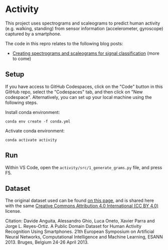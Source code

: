 # Activity

This project uses spectrograms and scaleograms to predict human activity (e.g. walking, standing) from sensor information (accelerometer, gyroscope) captured by a smartphone.

The code in this repro relates to the following blog posts:

* [Creating spectrograms and scaleograms for signal classification](https://bea.stollnitz.com/blog/spectrograms-scaleograms/)
(more to come)

## Setup

If you have access to GitHub Codespaces, click on the "Code" button in this GitHub repo, select the "Codespaces" tab, and then click on "New codespace". Alternatively, you can set up your local machine using the following steps.

Install conda environment:

```
conda env create -f conda.yml
```

Activate conda environment:

```
conda activate activity
```

## Run

Within VS Code, open the `activity/src/1_generate_grams.py` file, and press F5.


## Dataset

The original dataset used can be found [on this page](https://archive-beta.ics.uci.edu/ml/datasets/human+activity+recognition+using+smartphones), and is shared here with the same [Creative Commons Attribution 4.0 International (CC BY 4.0)](https://creativecommons.org/licenses/by/4.0/legalcode) license.

Citation:
Davide Anguita, Alessandro Ghio, Luca Oneto, Xavier Parra and Jorge L. Reyes-Ortiz. A Public Domain Dataset for Human Activity Recognition Using Smartphones. 21th European Symposium on Artificial Neural Networks, Computational Intelligence and Machine Learning, ESANN 2013. Bruges, Belgium 24-26 April 2013.